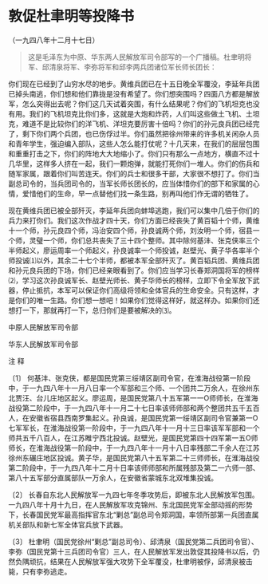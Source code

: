 #  敦促杜聿明等投降书  
（一九四八年十二月十七日）

> 这是毛泽东为中原、华东两人民解放军司令部写的一个广播稿。杜聿明将军、邱清泉将军、李弥将军和邱李两兵团诸位军长师长团长：

你们现在已经到了山穷水尽的地步。黄维兵团已在十五日晚全军覆没，李延年兵团已掉头南逃，你们想和他们靠拢是没有希望了。你们想突围吗？四面八方都是解放军，怎么突得出去呢？你们这几天试着突围，有什么结果呢？你们的飞机坦克也没有用。我们的飞机坦克比你们多，这就是大炮和炸药，人们叫这些做土飞机、土坦克，难道不是比较你们的洋飞机、洋坦克要厉害十倍吗？你们的孙元良兵团已经完了，剩下你们两个兵团，也已伤俘过半。你们虽然把徐州带来的许多机关闲杂人员和青年学生，强迫编入部队，这些人怎么能打仗呢？十几天来，在我们的层层包围和重重打击之下，你们的阵地大大地缩小了。你们只有那么一点地方，横直不过十几华里，这样多人挤在一起，我们一颗炮弹，就能打死你们一堆人。你们的伤兵和随军家属，跟着你们叫苦连天。你们的兵士和很多干部，大家很不想打了。你们当副总司令的，当兵团司令的，当军长师长团长的，应当体惜你们的部下和家属的心情，爱惜他们的生命，早一点替他们找一条生路，别再叫他们作无谓的牺牲了。

现在黄维兵团已被全部歼灭，李延年兵团向蚌埠逃跑，我们可以集中几倍于你们的兵力来打你们。我们这次作战才四十天，你们方面已经丧失了黄百韬十个师，黄维十一个师，孙元良四个师，冯治安四个师，孙良诚两个师，刘汝明一个师，宿县一个师，灵璧一个师，你们总共丧失了三十四个整师。其中除何基沣、张克侠率三个半师起义，廖运周率一个师起义，孙良诚率一个师投诚，赵壁光、黄子华各率半个师投诚⑴以外，其余二十七个半师，都被本军全部歼灭了。黄百韬兵团、黄维兵团和孙元良兵团的下场，你们已经亲眼看到了。你们应当学习长春郑洞国将军的榜样⑵，学习这次孙良诚军长、赵壁光师长、黄子华师长的榜样，立即下令全军放下武器，停止抵抗，本军可以保证你们高级将领和全体官兵的生命安全。只有这样，才是你们的唯一生路。你们想一想吧！如果你们觉得这样好，就这样办。如果你们还想打一下，那就再打一下，总归你们是要被解决的⑶。

中原人民解放军司令部

华东人民解放军司令部

注 释

〔1〕
何基沣、张克侠，都是国民党第三绥靖区副司令官，在淮海战役第一阶段中，于一九四八年十一月八日率一个军部和三个师、一个团共二万余人，在徐州东北贾汪、台儿庄地区起义。廖运周，是国民党第八十五军第一一O师师长，在淮海战役第二阶段中，于一九四八年十一月二十七日率该师师部和两个整团共五千五百人，在安徽省宿县西南罗集起义。孙良诚，是国民党第一绥靖区副司令官兼第一O七军军长，在淮海战役第一阶段中，于一九四八年十一月十三日率该军军部和一个师共五千八百人，在江苏睢宁西北投诚。赵壁光，是国民党第四十四军第一五O师师长，在淮海战役第一阶段中，于一九四八年十一月十八日率残部二千余人在江苏徐州东碾庄地区投诚。黄子华，是国民党第八十五军第二十三师师长，在淮海战役第二阶段中，于一九四八年十二月十日率该师师部和所属残部及第二一六师一部、第八十五军部分直属部队一万余人，在安徽省蒙城东北双堆集投诚。

〔2〕
长春自东北人民解放军一九四七年冬季攻势后，即被东北人民解放军包围。一九四八年十月十九日，在人民解放军攻克锦州、东北国民党军全部动摇的形势下，长春国民党军最高指挥官东北“剿总”副总司令郑洞国，率领所部第一兵团直属机关部队和新七军全体官兵放下武器。

〔3〕
杜聿明（国民党徐州“剿总”副总司令）、邱清泉（国民党第二兵团司令官）、李弥（国民党第十三兵团司令官）三人，在人民解放军发出敦促其投降书以后，仍然负隅顽抗，结果在人民解放军强大攻势下全军覆没，杜聿明被俘，邱清泉被击毙，只有李弥逃走。

  

